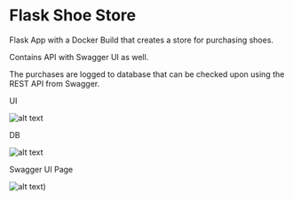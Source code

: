# Flask Shoe Store

Flask App with a Docker Build that creates a store for purchasing shoes.

Contains API with Swagger UI as well.

The purchases are logged to database that can be checked upon using the REST API from Swagger. 

UI

![alt text](https://github.com/Mike-Zelixon/dockerstore/blob/main/flask%20ui%20webpage.png?raw=true)

DB

![alt text](https://raw.githubusercontent.com/Mike-Zelixon/dockerstore/main/flask%20store%20db.png)

Swagger UI Page

![alt text](https://raw.githubusercontent.com/Mike-Zelixon/dockerstore/main/flask%20swagger%20api.png))

